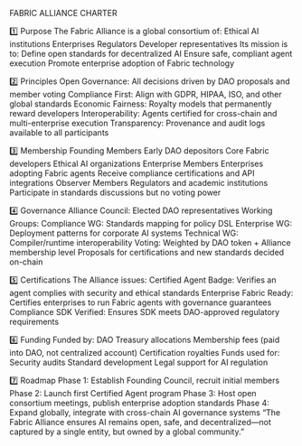 FABRIC ALLIANCE CHARTER

1️⃣ Purpose
The Fabric Alliance is a global consortium of:
Ethical AI institutions
Enterprises
Regulators
Developer representatives
Its mission is to:
Define open standards for decentralized AI
Ensure safe, compliant agent execution
Promote enterprise adoption of Fabric technology

2️⃣ Principles
Open Governance: All decisions driven by DAO proposals and member voting
Compliance First: Align with GDPR, HIPAA, ISO, and other global standards
Economic Fairness: Royalty models that permanently reward developers
Interoperability: Agents certified for cross-chain and multi-enterprise execution
Transparency: Provenance and audit logs available to all participants

3️⃣ Membership
Founding Members
Early DAO depositors
Core Fabric developers
Ethical AI organizations
Enterprise Members
Enterprises adopting Fabric agents
Receive compliance certifications and API integrations
Observer Members
Regulators and academic institutions
Participate in standards discussions but no voting power

4️⃣ Governance
Alliance Council: Elected DAO representatives
Working Groups:
Compliance WG: Standards mapping for policy DSL
Enterprise WG: Deployment patterns for corporate AI systems
Technical WG: Compiler/runtime interoperability
Voting:
Weighted by DAO token + Alliance membership level
Proposals for certifications and new standards decided on-chain

5️⃣ Certifications
The Alliance issues:
Certified Agent Badge: Verifies an agent complies with security and ethical standards
Enterprise Fabric Ready: Certifies enterprises to run Fabric agents with governance guarantees
Compliance SDK Verified: Ensures SDK meets DAO-approved regulatory requirements

6️⃣ Funding
Funded by:
DAO Treasury allocations
Membership fees (paid into DAO, not centralized account)
Certification royalties
Funds used for:
Security audits
Standard development
Legal support for AI regulation

7️⃣ Roadmap
Phase 1: Establish Founding Council, recruit initial members
Phase 2: Launch first Certified Agent program
Phase 3: Host open consortium meetings, publish enterprise adoption standards
Phase 4: Expand globally, integrate with cross-chain AI governance systems
“The Fabric Alliance ensures AI remains open, safe, and decentralized—not captured by a single entity, but owned by a global community.”
